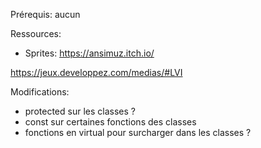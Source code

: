 Prérequis:
aucun

Ressources:
- Sprites: https://ansimuz.itch.io/
    
https://jeux.developpez.com/medias/#LVI

Modifications:
- protected sur les classes ?
- const sur certaines fonctions des classes
- fonctions en virtual pour surcharger dans les classes ?

